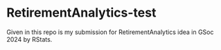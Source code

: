 # RetirementAnalytics-test
Given in this repo is my submission for RetirementAnalytics idea in GSoc 2024 by RStats.
